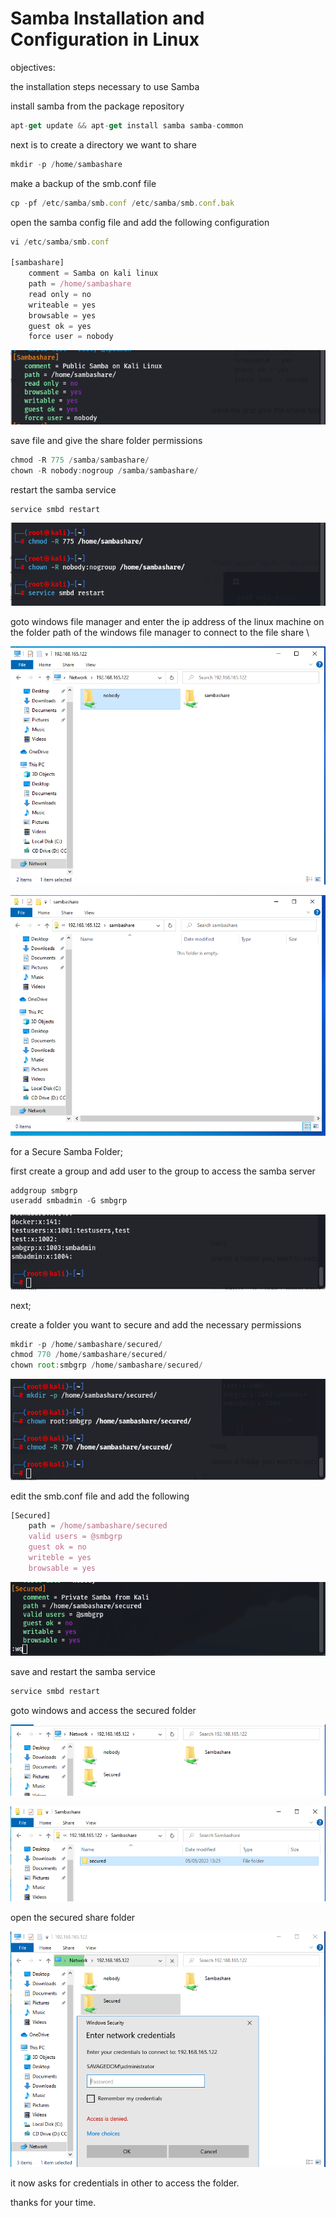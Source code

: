 # Samba Installation and Configuration in Linux

objectives:

the installation steps necessary to use Samba

install samba from the package repository

```jsx
apt-get update && apt-get install samba samba-common
```

next is to create a directory we want to share

```jsx
mkdir -p /home/sambashare
```

make a backup of the smb.conf file

```jsx
cp -pf /etc/samba/smb.conf /etc/samba/smb.conf.bak
```

open the samba config file and add the following configuration

```jsx
vi /etc/samba/smb.conf

[sambashare]
	comment = Samba on kali linux
	path = /home/sambashare
	read only = no
	writeable = yes
	browsable = yes
	guest ok = yes
	force user = nobody
```

![Untitled](Samba%20Installation%20and%20Configuration%20in%20Linux%208e5a7e15b31e49389513f286ce91d76d/Untitled.png)

save file and give the share folder permissions

```jsx
chmod -R 775 /samba/sambashare/
chown -R nobody:nogroup /samba/sambashare/
```

restart the samba service

```jsx
service smbd restart
```

![Untitled](Samba%20Installation%20and%20Configuration%20in%20Linux%208e5a7e15b31e49389513f286ce91d76d/Untitled%201.png)

goto windows file manager and enter the ip address of the linux machine on the folder path of the windows file manager to connect to the file share \\<ip-address>

![Untitled](Samba%20Installation%20and%20Configuration%20in%20Linux%208e5a7e15b31e49389513f286ce91d76d/Untitled%202.png)

![Untitled](Samba%20Installation%20and%20Configuration%20in%20Linux%208e5a7e15b31e49389513f286ce91d76d/Untitled%203.png)

for a Secure Samba Folder;

first create a group and add user to the group to access the samba server

```jsx
addgroup smbgrp
useradd smbadmin -G smbgrp
```

![Untitled](Samba%20Installation%20and%20Configuration%20in%20Linux%208e5a7e15b31e49389513f286ce91d76d/Untitled%204.png)

next;

create a folder you want to secure and add the necessary permissions

```jsx
mkdir -p /home/sambashare/secured/
chmod 770 /home/sambashare/secured/
chown root:smbgrp /home/sambashare/secured/
```

![Untitled](Samba%20Installation%20and%20Configuration%20in%20Linux%208e5a7e15b31e49389513f286ce91d76d/Untitled%205.png)

edit the smb.conf file and add the following 

```jsx
[Secured]
	path = /home/sambashare/secured
	valid users = @smbgrp
	guest ok = no
	writeble = yes
	browsable = yes

```

![Untitled](Samba%20Installation%20and%20Configuration%20in%20Linux%208e5a7e15b31e49389513f286ce91d76d/Untitled%206.png)

save and restart the samba service

```jsx
service smbd restart
```

goto windows and access the secured folder

![Untitled](Samba%20Installation%20and%20Configuration%20in%20Linux%208e5a7e15b31e49389513f286ce91d76d/Untitled%207.png)

![Untitled](Samba%20Installation%20and%20Configuration%20in%20Linux%208e5a7e15b31e49389513f286ce91d76d/Untitled%208.png)

open the secured share folder

![Untitled](Samba%20Installation%20and%20Configuration%20in%20Linux%208e5a7e15b31e49389513f286ce91d76d/Untitled%209.png)

it now asks for credentials in other to access the folder.

thanks for your time.
